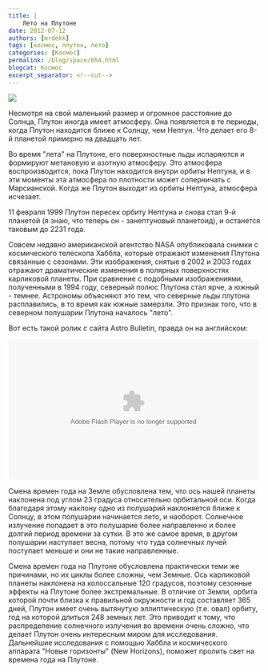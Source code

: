 ```yaml
---
title: |
    Лето на Плутоне
date: 2012-07-12
authors: [mrdekk]
tags: [космос, плутон, лето]
categories: [Космос]
permalink: /blog/space/654.html
blogcat: Космос
excerpt_separator: <!--cut-->
---
```



![](http://itw66.ru/uploads/images/00/00/01/2012/07/12/8c2d1b.jpg)


Несмотря на свой маленький размер и огромное расстояние до Солнца, Плутон иногда имеет атмосферу. Она появляется в те периоды, когда Плутон находится ближе к Солнцу, чем Нептун. Что делает его 8-й планетой примерно на двадцать лет. 

Во время "лета" на Плутоне, его поверхностные льды испаряются и формируют метановую и азотную атмосферу. Это атмосфера воспроизводится, пока Плутон находится внутри орбиты Нептуна, и в эти моменты эта атмосфера по плотности может соперничать с Марсианской. Когда же Плутон выходит из орбиты Нептуна, атмосфера исчезает.

11 февраля 1999 Плутон пересек орбиту Нептуна и снова стал 9-й планетой (я знаю, что теперь он - занептуновый планетоид), и останется таковым до 2231 года.


<!--cut-->


Совсем недавно американской агентство NASA опубликовала снимки с космического телескопа Хаббла, которые отражают изменения Плутона связанные с сезонами. Эти изображения, снятые в 2002 и 2003 годах отражают драматические изменения в полярных поверхностях карликовой планеты. При сравнение с подобными изображениями, полученными в 1994 году, северный полюс Плутона стал ярче, а южный - темнее. Астрономы объясняют это тем, что северные льды плутона расплавились, в то время как южные замерзли. Это признак того, что в северном полушарии Плутона началось "лето".

Вот есть такой ролик с сайта Astro Bulletin, правда он на английском:

<object classid="clsid:D27CDB6E-AE6D-11cf-96B8-444553540000" codebase="http://download.macromedia.com/pub/shockwave/cabs/flash/swflash.cab#version=6,0,0,0" id="SBinteractive" height="281" width="500">
<param name="movie" value="http://itw66.ru/files/pluto.swf">
<param name="quality" value="high">
<param name="bgcolor" value="#FFFFFF"> <embed src="http://itw66.ru/files/pluto.swf" quality="high" bgcolor="#FFFFFF" name="SBinteractive" type="application/x-shockwave-flash" pluginspage="http://www.macromedia.com/go/getflashplayer" height="281" width="500"> </object>

Смена времен года на Земле обусловлена тем, что ось нашей планеты наклонена под углом 23 градуса относительно орбитальной оси. Когда благодаря этому наклону одно из полушарий наклоняется ближе к Солнцу, в этом полушарии начинается лето, и наоборот. Солнечное излучение попадает в это полушарие более направленно и более долгий период времени за сутки. В это же самое время, в другом полушарии наступает весна, потому что туда солнечных лучей поступает меньше и они не такие направленные.

Смена времен года на Плутоне обусловлена практически теми же причинами, но их циклы более сложны, чем Земные. Ось карликовой планеты наклонена на колоссальные 120 градусов, поэтому сезонные эффекты на Плутоне более экстремальные. В отличие от Земли, орбита которой почти близка к правильной окружности и год составляет 365 дней, Плутон имеет очень вытянутую эллиптическую (т.е. овал) орбиту, год на которой длиться 248 земных лет. Это приводит к тому, что распределение солнечного излучения во времени очень сложно, что делает Плутон очень интересным миром для исследования. Дальнейшие исследования с помощью Хаббла и космического аппарата "Новые горизонты" (New Horizons), поможет пролить свет на времена года на Плутоне.
